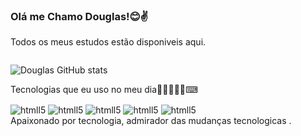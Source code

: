 ### Olá me Chamo Douglas!😊✌️
Todos os meus estudos estão disponiveis aqui. 
<div>
<img (https://github-readme-stats.vercel.app/api?username=anuraghazra)](https://github.com/anuraghazra/github-readme-stats) />
</div>

![Douglas GitHub stats](https://github-readme-stats.vercel.app/api?username=DouglasRm2&show_icons=true&theme=dark)

Tecnologias que eu uso no meu dia👨‍💻👨🏾‍💻⌨
<div>
  <img align="center" alt="htmll5" src="https://img.shields.io/badge/HTML5-E34F26?style=for-the-badge&logo=html5&logoColor=white" />
  <img align="center" alt="htmll5" src="https://img.shields.io/badge/TypeScript-007ACC?style=for-the-badge&logo=typescript&logoColor=white" />
    <img align="center" alt="htmll5" src="https://img.shields.io/badge/CSS3-1572B6?style=for-the-badge&logo=css3&logoColor=white" />
  <img align="center" alt="htmll5" src="https://img.shields.io/badge/JavaScript-F7DF1E?style=for-the-badge&logo=javascript&logoColor=black)" />
    <img align="center" alt="htmll5" src="https://img.shields.io/badge/Angular-DD0031?style=for-the-badge&logo=angular&logoColor=white" />
</div>
<div>
Apaixonado por tecnologia, admirador das mudanças tecnologicas .
  
</div>





